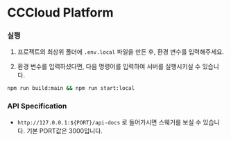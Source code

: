 # CCCloud Platform

### 실행
1. 프로젝트의 최상위 폴더에 `.env.local` 파일을 만든 후, 환경 변수를 입력해주세요.

2. 환경 변수를 입력하셨다면, 다음 명령어를 입력하여 서버를 실행시키실 수 있습니다.
```bash
npm run build:main && npm run start:local
```

### API Specification
- `http://127.0.0.1:${PORT}/api-docs` 로 들어가시면 스웨거를 보실 수 있습니다. 기본 PORT값은 3000입니다.